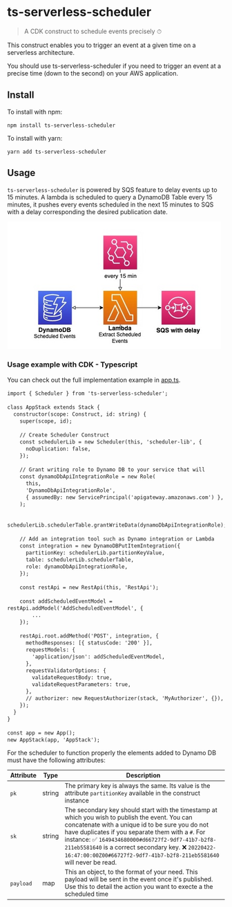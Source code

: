 # ts-serverless-scheduler

> A CDK construct to schedule events precisely ⏱

This construct enables you to trigger an event at a given time on a serverless architecture.

You should use ts-serverless-scheduler if you need to trigger an event at a precise time (down to the second) on your AWS application.

## Install

To install with npm:

```
npm install ts-serverless-scheduler
```

To install with yarn:

```
yarn add ts-serverless-scheduler
```

## Usage

`ts-serverless-scheduler` is powered by SQS feature to delay events up to 15 minutes. A lambda is scheduled to query a DynamoDB Table every 15 minutes, it pushes every events scheduled in the next 15 minutes to SQS with a delay corresponding the desired publication date.

![architecture: dynamoDB with scheduled event / lambda scheduled every 15 minutes / publishes to SQS with delay](./docs/images/Architecture%20Scheduler.jpg)

### Usage example with CDK - Typescript

You can check out the full implementation example in [app.ts](./bin/app.ts).

```[ts]
import { Scheduler } from 'ts-serverless-scheduler';

class AppStack extends Stack {
  constructor(scope: Construct, id: string) {
    super(scope, id);

    // Create Scheduler Construct
    const schedulerLib = new Scheduler(this, 'scheduler-lib', {
      noDuplication: false,
    });

    // Grant writing role to Dynamo DB to your service that will
    const dynamoDbApiIntegrationRole = new Role(
      this,
      'DynamoDbApiIntegrationRole',
      { assumedBy: new ServicePrincipal('apigateway.amazonaws.com') },
    );

    schedulerLib.schedulerTable.grantWriteData(dynamoDbApiIntegrationRole);

    // Add an integration tool such as Dynamo integration or Lambda
    const integration = new DynamoDBPutItemIntegration({
      partitionKey: schedulerLib.partitionKeyValue,
      table: schedulerLib.schedulerTable,
      role: dynamoDbApiIntegrationRole,
    });

    const restApi = new RestApi(this, 'RestApi');

    const addScheduledEventModel = restApi.addModel('AddScheduledEventModel', {
        ...
    });

    restApi.root.addMethod('POST', integration, {
      methodResponses: [{ statusCode: '200' }],
      requestModels: {
        'application/json': addScheduledEventModel,
      },
      requestValidatorOptions: {
        validateRequestBody: true,
        validateRequestParameters: true,
      },
      // authorizer: new RequestAuthorizer(stack, 'MyAuthorizer', {}),
    });
  }
}

const app = new App();
new AppStack(app, 'AppStack');
```

For the scheduler to function properly the elements added to Dynamo DB must have the following attributes:

| Attribute | Type   | Description                                                                                                                                                                                                                                                                                                                                                                                  |
| --------- | ------ | -------------------------------------------------------------------------------------------------------------------------------------------------------------------------------------------------------------------------------------------------------------------------------------------------------------------------------------------------------------------------------------------- |
| `pk`      | string | The primary key is always the same. Its value is the attribute `partitionKey` available in the construct instance                                                                                                                                                                                                                                                                            |
| `sk`      | string | The secondary key should start with the timestamp at which you wish to publish the event. You can concatenate with a unique id to be sure you do not have duplicates if you separate them with a `#`. For instance: ✅ `1649434680000#d66727f2-9df7-41b7-b2f8-211eb5581640` is a correct secondary key. ❌ `20220422-16:47:00:00Z00#66727f2-9df7-41b7-b2f8-211eb5581640` will never be read. |
| `payload` | map    | This an object, to the format of your need. This payload will be sent in the event once it's published. Use this to detail the action you want to execte a the scheduled time                                                                                                                                                                                                                |
